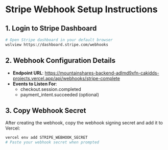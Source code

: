# Stripe Webhook Setup Instructions

## 1. Login to Stripe Dashboard
```bash
# Open Stripe dashboard in your default browser
wslview https://dashboard.stripe.com/webhooks
```

## 2. Webhook Configuration Details
- **Endpoint URL**: https://mountainshares-backend-adlmd9xfn-cakidds-projects.vercel.app/api/webhooks/stripe-complete
- **Events to Listen For**:
  - checkout.session.completed
  - payment_intent.succeeded (optional)

## 3. Copy Webhook Secret
After creating the webhook, copy the webhook signing secret and add it to Vercel:
```bash
vercel env add STRIPE_WEBHOOK_SECRET
# Paste your webhook secret when prompted
```
